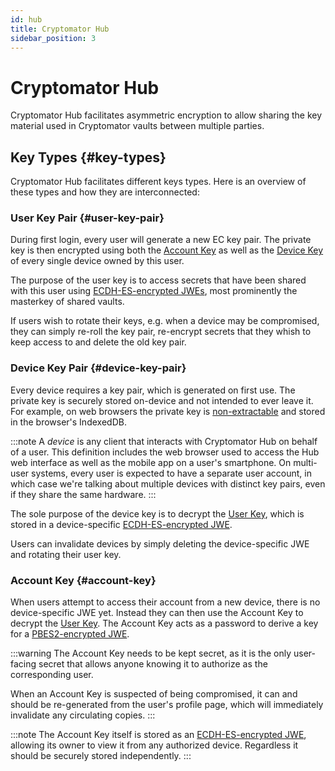 ```yaml
---
id: hub
title: Cryptomator Hub
sidebar_position: 3
---
```


# Cryptomator Hub

Cryptomator Hub facilitates asymmetric encryption to allow sharing the key material used in Cryptomator vaults between multiple parties. 

## Key Types {#key-types}

Cryptomator Hub facilitates different keys types. Here is an overview of these types and how they are interconnected:

### User Key Pair {#user-key-pair}

During first login, every user will generate a new EC key pair. The private key is then encrypted using both the [Account Key](#account-key) as well as the [Device Key](#device-key-pair) of every single device owned by this user.

The purpose of the user key is to access secrets that have been shared with this user using [ECDH-ES-encrypted JWEs](https://datatracker.ietf.org/doc/html/rfc7518.html#section-4.6), most prominently the masterkey of shared vaults.

If users wish to rotate their keys, e.g. when a device may be compromised, they can simply re-roll the key pair, re-encrypt secrets that they whish to keep access to and delete the old key pair.

### Device Key Pair {#device-key-pair}

Every device requires a key pair, which is generated on first use. The private key is securely stored on-device and not intended to ever leave it. For example,
on web browsers the private key is [non-extractable](https://developer.mozilla.org/en-US/docs/Web/API/SubtleCrypto/generateKey#extractable) and stored in the browser's IndexedDB.

:::note
A *device* is any client that interacts with Cryptomator Hub on behalf of a user. This definition includes the web browser used to access the Hub
web interface as well as the mobile app on a user's smartphone. On multi-user systems, every user is expected to have a separate user account, in
which case we're talking about multiple devices with distinct key pairs, even if they share the same hardware.
:::

The sole purpose of the device key is to decrypt the [User Key](#user-key-pair), which is stored in a device-specific [ECDH-ES-encrypted JWE](https://datatracker.ietf.org/doc/html/rfc7518.html#section-4.6).

Users can invalidate devices by simply deleting the device-specific JWE and rotating their user key.

### Account Key {#account-key}

When users attempt to access their account from a new device, there is no device-specific JWE yet. Instead they can then use the Account Key to decrypt the [User Key](#user-key-pair). The Account Key acts as a password to derive a key for a [PBES2-encrypted JWE](https://datatracker.ietf.org/doc/html/rfc7518.html#section-4.8).

:::warning
The Account Key needs to be kept secret, as it is the only user-facing secret that allows anyone knowing it to authorize as the corresponding user.

When an Account Key is suspected of being compromised, it can and should be re-generated from the user's profile page, which will immediately invalidate any circulating copies.
:::

:::note
The Account Key itself is stored as an [ECDH-ES-encrypted JWE](https://datatracker.ietf.org/doc/html/rfc7518.html#section-4.6), allowing its owner to
view it from any authorized device. Regardless it should be securely stored independently.
:::
